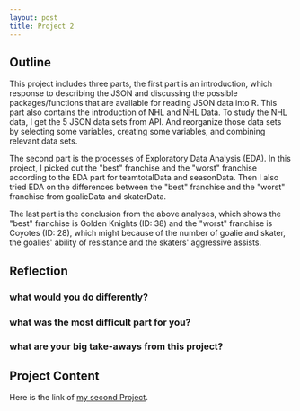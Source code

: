 ```yaml
---
layout: post
title: Project 2
---
```


## Outline
This project includes three parts, the first part is an introduction, which response to describing the JSON and discussing the possible packages/functions that are available for reading JSON data into R. This part also contains the introduction of NHL and NHL Data. To study the NHL data, I get the 5 JSON data sets from API. And reorganize those data sets by selecting some variables, creating some variables, and combining relevant data sets. 

The second part is the processes of Exploratory Data Analysis (EDA). In this project, I picked out the "best" franchise and the "worst" franchise according to the EDA part for teamtotalData and seasonData. Then I also tried EDA on the differences between the "best" franchise and the "worst" franchise from goalieData and skaterData. 

The last part is the conclusion from the above analyses, which shows the "best" franchise is Golden Knights (ID: 38) and the "worst" franchise is Coyotes (ID: 28), which might because of the number of goalie and skater, the goalies' ability of resistance and the skaters' aggressive assists.

## Reflection
### what would you do diﬀerently? 

### what was the most diﬃcult part for you? 

### what are your big take-aways from this project?

## Project Content
Here is the link of [my second Project](https://laura-liu-zj.github.io/ST558Project2/).

